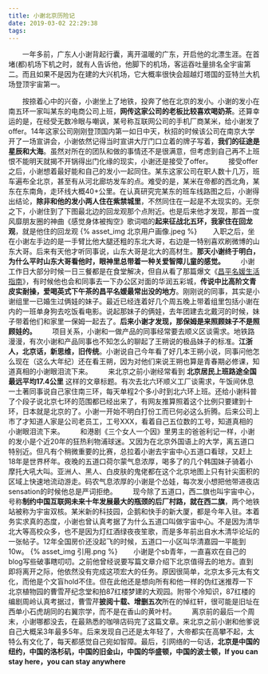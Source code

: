 ```yaml
---
title: 小谢北京历险记
date: 2019-03-02 22:29:38
tags:
---
```


　　一年多前，广东人小谢背起行囊，离开温暖的广东，开启他的北漂生涯。在首堵(都)机场下机之时，就有人告诉他，他脚下的机场，客运吞吐量排名全宇宙第二。而且如果不是因为在建的大兴机场，它大概率很快会超越灯塔国的亚特兰大机场登顶宇宙第一。
<!-- more -->
　　按捺着心中的兴奋，小谢坐上了地铁，投奔了他在北京的发小。小谢的发小在南五环一家叫某东的电商公司上班，**网传这家公司的老板比较喜欢喝奶茶**。还算幸运的是，在经受无数冷眼与嘲讽，某号称互联网公司的手机厂商某米，给小谢发了offer。14年这家公司刚刚登顶国内第一如日中天，秋招的时候该公司在南京大学开了一场宣讲会，小谢依然记得当时宣讲大厅门口立着的牌子写着，**我们的征途是星辰和大海**。虽然对所在的团队和做的事情还不是很满意，但考虑到自己再不上班恨不能明天就揭不开锅得出门化缘的现实，小谢还是接受了offer。
　　接受offer之后，小谢想着最好能和自己的发小一起同住。某东这家公司在职人数十几万，班车遍布全北京，甚至有从河北廊坊发车的点。难受的是，某米在帝都的西北角，某东在东南角，走环线大概40+公里。在认真研究完某东的班车线路图之后，小谢得出结论，**除非和他的发小两人住在紫禁城里**，不然同住在一起是不太现实的。无奈之下，小谢住到了下图最北边的回龙观那个点附近。也是后来他才发现，那首一度风靡朋友圈的神曲《感觉身体被掏空》歌词唱的**起来征战北五环，我家住在回龙观**，就是他住的回龙观
{% asset_img 北京用户画像.jpeg %}
　　入职之后，坐在小谢左手边的是一手臂比他大腿还粗的东北大哥，右边是一特别喜欢刷微博的山东大哥。后来有天他才听同事说，山东大哥是北大的高材生。**那天小谢终于明白，为什么平时山东大哥看他时，眼神里总带着一种关爱智障儿童的感觉。**
　　小谢工作日大部分时候一日三餐都是在食堂解决，但自从看了那篇爆文《[昌平名媛生活指南](https://zhuanlan.zhihu.com/p/20802765)》，有时候他也会和同事去一下办公区对面的华润五彩城，**传说中比高阶文青皮实耐操，爱喝英式下午茶的昌平名媛最常出没的地方**。刚刚说的同事，其实是小谢组里一已婚生过俩娃的妹子。最近已经连着好几个周五晚上带着组里包括小谢在内的一班单身狗去吃饭看电影。说起那妹子的俩娃，去年团建去北戴河的时候，妹子带着他们和家里一保姆一起去了。**后来小谢才发现，那保姆是来照顾妹子不是照顾娃的。**
　　项目关系，小谢和一做产品的同事经常要去顺义区谈需求。地铁路漫漫，有次小谢和产品同事也不知怎么的聊起了王朔说的极品妹子的标准。**江浙人，北京话，新思维，旧传统**。小谢说自己今年看了好几本王朔小说，同事问他怎么现在（这么大年纪）还在看王朔，因为对他们来说王朔也算是青春期必修课，知道真相的小谢眼泪流下来。
　　来北京之前小谢经常看到 **北京居民上班路途全国最远平均17.4公里** 这样的文章标题。有次去北六环顺义工厂谈需求，午饭间休息一土著同事说自己家住南三环，每天单程2个多小时到北六环上班。还给小谢科普了个段子说北京七环的范围都已经出来了，有网友推算照着这个比例只要建到十环，日本就是北京的了。小谢一开始不明白打份工而已何必这么折腾。后来公司上市了才知道人家是公司老员工，工号XXX，看着自己五位数的工号，知道真相的小谢眼泪流下来。
　　和港剧《三个女人一个因》里男主的爸爸利记一样，小谢的发小是个近20年的狂热利物浦球迷。又因为在北京外国语上的大学，离五道口特别近。但凡有个稍微重要的比赛，总拉着小谢去宇宙中心五道口看球，又赶上18年是世界杯年。夜晚的五道口荷尔蒙气息浓厚，喝多了的几个韩国妹子骑着小摩托大吼大叫。亚洲人、黑人、白皮肤的鬼佬都在这个北京地图上只有针尖面积的区域上快速地流动游走。码农气息浓厚的小谢是个怂娃，每次发小想把他带进夜店sensation的时候他总是严词拒绝。
　　现今除了五道口，西二旗也叫宇宙中心，号称**制约中国互联网未来十年发展最大的瓶颈的后厂村路，就在西二旗**，两个地铁站被称为宇宙双核。某米新的科技园，企鹅和快手的新大厦，都是今年入驻。本着务实求真的态度，小谢也曾认真考据了为什么五道口叫做宇宙中心。不是因为清华北大等高校众多，也不是因为灯红酒绿夜夜笙歌，而是多年前出自水木清华论坛的一张帖子。12年全国房价还没起飞的时候，五道口一小区叫华清嘉园一平能到10w。
{% asset_img 引用.png %}
　　小谢是个sb青年，一直喜欢在自己的blog写些破事瞎叨叨。之前他曾经说要写篇文章介绍下北京值得去的地方。直到即将离开之际，他依然没有完成这项宏大的任务。原因很简单，北京太多元太有文化，而他是个文盲hold不住。但在此他还是想向所有和他一样的伪红迷推荐一下北京植物园的曹雪芹纪念堂和拍87红楼梦建的大观园。附带个冷知识，87红楼的编剧周岭认真考据过，曹雪芹**披阅十载、增删五次**所在的悼红轩，很可能是旧址在西单小石虎胡同的右翼宗学，而不是在香山的黄叶村。
　　离京前的最后一个周末，小谢哪都没去，在最熟悉的咖啡店码完了这篇文章。来北京之前小谢和他爹说自己大概呆3年最多5年。后来发现自己还是太年轻了，大帝都实在高攀不起，太特么有文化了，每天都感觉自己宛如智障。最后，引网络的一句话，**北京是中国的纽约，中国的洛杉矶，中国的旧金山，中国的华盛顿，中国的波士顿，If you can stay here，you can stay anywhere**




